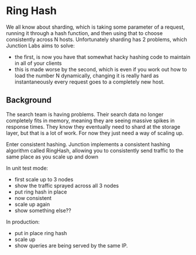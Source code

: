 # Ring Hash

We all know about sharding, which is taking some parameter of a request, running it through a hash 
function, and then using that to choose consistently across N hosts. Unfortunately sharding has 2 problems,
which Junction Labs aims to solve:
- the first, is now you have that somewhat hacky hashing code to maintain in all of your clients
- this is made worse by the second, which is even if you work out how to load the number N dynamically,
 changing it is really hard as instantaneously every request goes to a completely new host.

## Background

The search team is having problems. Their search data no longer completely fits in memory, meaning
they are seeing massive spikes in response times. They know they eventually need to shard at the storage
layer, but that is a lot of work. For now they just need a way of scaling up.

Enter consistent hashing. Junction implements a consistent hashing algorithm called RingHash,
allowing you to consistently send traffic to the same place as you scale up and down

In unit test mode:

- first scale up to 3 nodes
- show the traffic sprayed across all 3 nodes
- put ring hash in place
- now consistent
- scale up again
- show something else??

In production:

- put in place ring hash
- scale up
- show queries are being served by the same IP.

